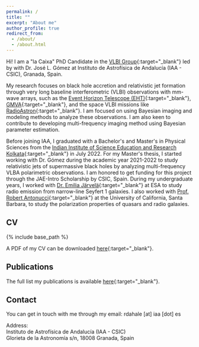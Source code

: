 ```yaml
---
permalink: /
title: ""
excerpt: "About me"
author_profile: true
redirect_from:
  - /about/
  - /about.html
---
```


Hi! I am a "la Caixa" PhD Candidate in the [VLBI Group](http://vlbigroup.iaa.es){:target="_blank"} led by with Dr. José L. Gómez at Instituto de Astrofísica de Andalucía (IAA - CSIC), Granada, Spain.

My research focuses on black hole accretion and relativistic jet formation through very long baseline interferometric (VLBI) observations with mm-wave arrays, such as the [Event Horizon Telescope (EHT)](https://eventhorizontelescope.org/){:target="_blank"}, [GMVA](https://www3.mpifr-bonn.mpg.de/div/vlbi/globalmm/){:target="_blank"}, and the space VLBI missions like [RadioAstron](http://www.asc.rssi.ru/radioastron/){:target="_blank"}. I am focused on using Bayesian imaging and modeling methods to analyze these observations. I am also keen to contribute to developing multi-frequency imaging method using Bayesian parameter estimation.

Before joining IAA, I graduated with a Bachelor's and Master's in Physical Sciences from the [Indian Institute of Science Education and Research Kolkata](https://www.iiserkol.ac.in/web/en/#gsc.tab=0){:target="_blank"} in July 2022. For my Master's thesis, I started working with Dr. Gómez during the academic year 2021-2022 to study relativistic jets of supermassive black holes by analyzing multi-frequency VLBA polarimetric observations. I am honored to get funding for this project through the JAE-Intro Scholarship by CSIC, Spain. During my undergraduate years, I worked with [Dr. Emilia Järvelä](https://www.ou.edu/cas/physics-astronomy/people/directory/post-docs/emilia-jarvela){:target="_blank"} at ESA to study radio emission from narrow-line Seyfert 1 galaxies. I also worked with [Prof. Robert Antonucci](https://www.physics.ucsb.edu/people/robert-antonucci){:target="_blank"} at the University of California, Santa Barbara, to study the polarization properties of quasars and radio galaxies.

## CV
{% include base_path %}

A PDF of my CV can be downloaded [here](/files/rdahale_cv_17-01-24.pdf){:target="_blank"}.

## Publications

The full list my publications is available [here](https://ui.adsabs.harvard.edu/search/fq=%7B!type%3Daqp%20v%3D%24fq_database%7D&fq_database=database%3A%20astronomy&p_=0&q=author%3A(%22Dahale%2C%20Rohan%22)&sort=date%20desc%2C%20bibcode%20desc){:target="_blank"}.


## Contact
You can get in touch with me through my email: rdahale [at] iaa [dot] es

Address: <br/>
Instituto de Astrofísica de Andalucía (IAA - CSIC) <br/>
Glorieta de la Astronomía s/n, 18008 Granada, Spain <br/>
